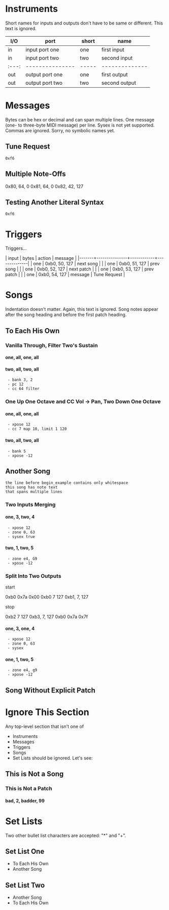 # Instruments

Short names for inputs and outputs don't have to be same or different. This
text is ignored.

| I/O | port            | short | name          |
| --- | --------------- | ----- | --------------|
| in  | input port one  | one   | first input   |
| in  | input port two  | two   | second input  |
|:---:| --------------- | ----- | --------------|
| out | output port one | one   | first output  |
| out | output port two | two   | second output |

# Messages

Bytes can be hex or decimal and can span multiple lines. One message (one-
to three-byte MIDI message) per line. Sysex is not yet supported. Commas are
ignored. Sorry, no symbolic names yet.

## Tune Request

```
0xf6
```

## Multiple Note-Offs

0x80, 64, 0
0x81, 64, 0
0x82, 42, 127

## Testing Another Literal Syntax

    0xf6

# Triggers

Triggers...

  | input | bytes         | action     | message      |
  |-------+---------------+------------+--------------|
  | one   | 0xb0, 50, 127 | next song  |              |
  | one   | 0xb0, 51, 127 | prev song  |              |
  | one   | 0xb0, 52, 127 | next patch |              |
  | one   | 0xb0, 53, 127 | prev patch |              |
  | one   | 0xb0, 54, 127 | message    | Tune Request |

# Songs

Indentation doesn't matter. Again, this text is ignored. Song notes appear
after the song heading and before the first patch heading.

## To Each His Own

### Vanilla Through, Filter Two's Sustain
#### one, all, one, all
#### two, all, two, all

     - bank 3, 2
     - pc 12
     - cc 64 filter

### One Up One Octave and CC Vol -> Pan, Two Down One Octave
#### one, all, one, all
     - xpose 12
     - cc 7 map 10, limit 1 120
#### two, all, two, all
     - bank 5
     - xpose -12

## Another Song
   
```
the line before begin_example contains only whitespace
this song has note text
that spans multiple lines
```

### Two Inputs Merging
#### one, 3, two, 4
     - xpose 12
     - zone 0, 63
     - sysex true
#### two, 1, two, 5
     - zone e4, G9
     - xpose -12

### Split Into Two Outputs

start

0xb0 0x7a 0x00
0xb0 7 127
0xb1, 7, 127

stop

0xb2 7 127
0xb3, 7, 127
0xb0 0x7a 0x7f

#### one, 3, one, 4
     - xpose 12
     - zone 0, 63
     - sysex
#### one, 1, two, 5
     - zone e4, g9
     - xpose -12

## Song Without Explicit Patch

# Ignore This Section

Any top-level section that isn't one of
- Instruments
- Messages
- Triggers
- Songs
- Set Lists
should be ignored. Let's see:

## This is Not a Song

### This is Not a Patch
#### bad, 2, badder, 99

# Set Lists

Two other bullet list characters are accepted: "*" and "+".

## Set List One

* To Each His Own
* Another Song

## Set List Two

+ Another Song
+ To Each His Own
